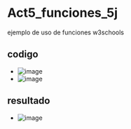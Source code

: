 # Act5_funciones_5j
ejemplo de uso de funciones w3schools
## codigo
- ![image](https://github.com/user-attachments/assets/01af9ac4-e9f2-4a2b-aac8-cb0cb568b288)
- ![image](https://github.com/user-attachments/assets/2cf29560-bc29-488e-b353-d25de0bb36b7)
## resultado
- ![image](https://github.com/user-attachments/assets/5e1e3dda-58ec-4267-9c12-50547c9f7d1b)


